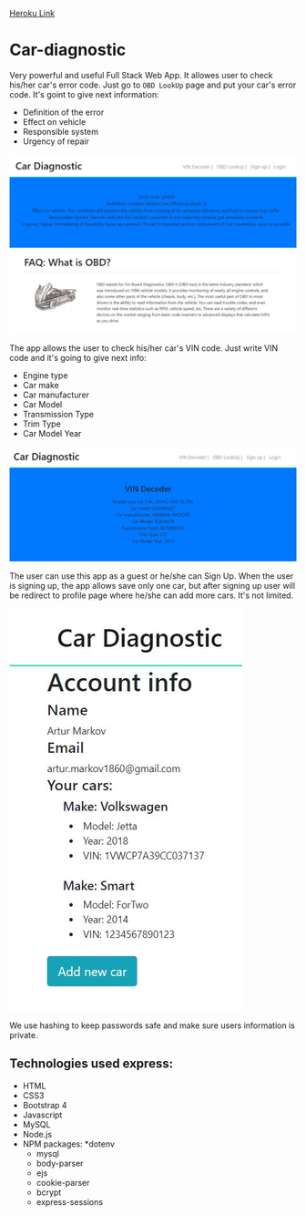 [Heroku Link](https://peaceful-gorge-28528.herokuapp.com)

# Car-diagnostic

Very powerful and useful Full Stack Web App. It allowes user to check his/her car's error code. Just go to `OBD LookUp` page and put your car's error code. It's goint to give next information: 
* Definition of the error
* Effect on vehicle
* Responsible system
* Urgency of repair

![screenshot](/shots/errorExample.JPG)

The app allows the user to check his/her car's VIN code. Just write VIN code and it's going to give next info:

* Engine type
* Car make
* Car manufacturer
* Car Model
* Transmission Type
* Trim Type
* Car Model Year

![screenshot](/shots/VINExample.JPG)

The user can use this app as a guest or he/she can Sign Up. When the user is signing up, the app allows save only one car, but after signing up user will be redirect to profile page where he/she can add more cars. It's not limited.

![screenshot](/shots/profile.JPG)

We use hashing to keep passwords safe and make sure users information is private.


 ## Technologies used express:
 * HTML
 * CSS3
 * Bootstrap 4
 * Javascript
 * MySQL
 * Node.js
 * NPM packages: 
    *dotenv
    * mysql 
    * body-parser 
    * ejs 
    * cookie-parser
    * bcrypt 
    * express-sessions